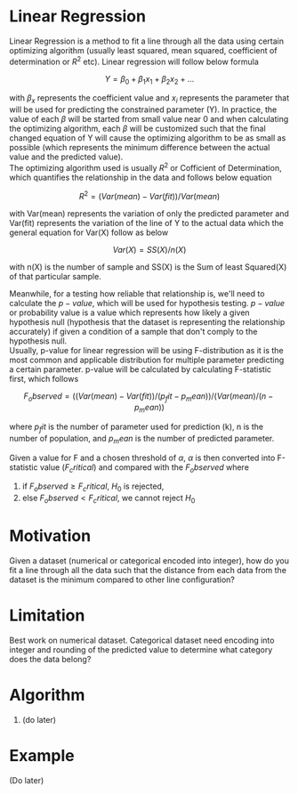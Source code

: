 # Linear Regression
Linear Regression is a method to fit a line through all the data using certain optimizing algorithm (usually 
least squared, mean squared, coefficient of determination or $R^2$ etc). Linear regression will follow below formula
  
$$Y = \beta_0 + \beta_1x_1 + \beta_2x_2 + ...$$  
  
with $\beta_x$ represents the coefficient value and $x_i$ represents the parameter that will be used
for predicting the constrained parameter (Y). In practice, the value of each $\beta$ will be started from small value 
near 0 and when calculating the optimizing algorithm, each $\beta$ will be customized such that the final changed
equation of Y will cause the optimizing algorithm to be as small as possible (which represents the minimum difference
between the actual value and the predicted value).  
The optimizing algorithm used is usually $R^2$ or Cofficient of Determination, which quantifies the
relationship in the data and follows below equation  
  
$$R^2 = (Var(mean) - Var(fit)) / Var(mean)$$  
  
with Var(mean) represents the variation of only the predicted parameter and Var(fit) represents the variation of 
the line of Y to the actual data which the general equation for Var(X) follow as below  
  
$$Var(X) = SS(X) / n(X)$$  
  
with n(X) is the number of sample and SS(X) is the Sum of least Squared(X) of that particular sample.  
  
Meanwhile, for a testing how reliable that relationship is, we'll need to calculate the $p-value$, which will be used
for hypothesis testing. $p-value$ or probability value is a value which represents how likely a given hypothesis null 
(hypothesis that the dataset is representing the relationship accurately) if given a condition of a sample that 
don't comply to the hypothesis null.  
Usually, p-value for linear regression will be using F-distribution as it is
the most common and applicable distribution for multiple parameter predicting a certain parameter. p-value will be 
calculated by calculating F-statistic first, which follows

$$F_observed = ((Var(mean) - Var(fit)) / (p_fit - p_mean)) / (Var(mean) / (n - p_mean))$$  
  
where $p_fit$ is the number of parameter used for prediction (k), n is the number of population, and $p_mean$ is the number 
of predicted parameter.  
  
Given a value for F and a chosen threshold of $\alpha$, $\alpha$ is then converted into F-statistic value ($F_critical$) and
compared with the $F_observed$ where 
1. if $F_observed \ge F_critical$, $H_0$ is rejected,
2. else $F_observed < F_critical$, we cannot reject $H_0$


# Motivation
Given a dataset (numerical or categorical encoded into integer), how do you fit a line through all the data such
that the distance from each data from the dataset is the minimum compared to other line configuration?

# Limitation
Best work on numerical dataset. Categorical dataset need encoding into integer and rounding of the predicted value 
to determine what category does the data belong?

# Algorithm
1. (do later)

# Example
(Do later)
